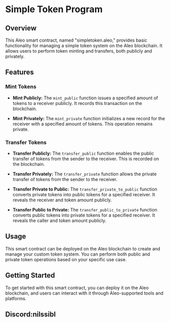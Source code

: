# Simple Token Program

## Overview

This Aleo smart contract, named "simpletoken.aleo," provides basic functionality for managing a simple token system on the Aleo blockchain. It allows users to perform token minting and transfers, both publicly and privately.

## Features

### Mint Tokens

- **Mint Publicly:** The `mint_public` function issues a specified amount of tokens to a receiver publicly. It records this transaction on the blockchain.

- **Mint Privately:** The `mint_private` function initializes a new record for the receiver with a specified amount of tokens. This operation remains private.

### Transfer Tokens

- **Transfer Publicly:** The `transfer_public` function enables the public transfer of tokens from the sender to the receiver. This is recorded on the blockchain.

- **Transfer Privately:** The `transfer_private` function allows the private transfer of tokens from the sender to the receiver.

- **Transfer Private to Public:** The `transfer_private_to_public` function converts private tokens into public tokens for a specified receiver. It reveals the receiver and token amount publicly.

- **Transfer Public to Private:** The `transfer_public_to_private` function converts public tokens into private tokens for a specified receiver. It reveals the caller and token amount publicly.

## Usage

This smart contract can be deployed on the Aleo blockchain to create and manage your custom token system. You can perform both public and private token operations based on your specific use case.

## Getting Started

To get started with this smart contract, you can deploy it on the Aleo blockchain, and users can interact with it through Aleo-supported tools and platforms.

## Discord:nilssibl
